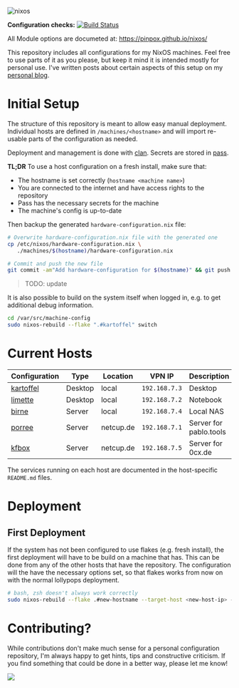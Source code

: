 ![nixos](https://socialify.git.ci/pinpox/nixos/image?description=1&font=Source%20Code%20Pro&forks=1&issues=1&logo=https%3A%2F%2Fpablo.tools%2Fnixoscolorful.svg&owner=1&pattern=Circuit%20Board&pulls=1&stargazers=1&theme=Light)

**Configuration checks:** [![Build Status](https://build.lounge.rocks/api/badges/9/status.svg)](https://build.lounge.rocks/repos/9)

All Module options are documeted at: https://pinpox.github.io/nixos/

This repository includes all configurations for my NixOS machines. Feel free to
use parts of it as you please, but keep it mind it is intended mostly for
personal use. I've written posts about certain aspects of this setup on my
[personal blog](https://pablo.tools/posts).

# Initial Setup

The structure of this repository is meant to allow easy manual deployment.
Individual hosts are defined in `/machines/<hostname>` and will import re-usable
parts of the configuration as needed.

Deployment and management is done with [clan](https://clan.lol).
Secrets are stored in [pass](https://www.passwordstore.org/).

**TL;DR** To use a host configuration on a fresh install, make sure that:

- The hostname is set correctly (`hostname <machine name>`)
- You are connected to the internet and have access rights to the repository
- Pass has the necessary secrets for the machine
- The machine's config is up-to-date

Then backup the generated `hardware-configuration.nix` file:

```bash
# Overwrite hardware-configuration.nix file with the generated one
cp /etc/nixos/hardware-configuration.nix \
   ./machines/$(hostname)/hardware-configuration.nix

# Commit and push the new file
git commit -am"Add hardware-configuration for $(hostname)" && git push
```

> TODO: update

It is also possible to build on the system itself when logged in, e.g. to get
additional debug information.

```bash
cd /var/src/machine-config
sudo nixos-rebuild --flake ".#kartoffel" switch
```

# Current Hosts

| Configuration                       | Type      | Location    | VPN IP         | Description                  |
| ----------------------------------- | --------- | ----------- | -------------- | ---------------------------- |
| [kartoffel](./machines/kartoffel)   | Desktop   | local       | `192.168.7.3`  | Desktop                      |
| [limette](./machines/limette)       | Desktop   | local       | `192.168.7.2`  | Notebook                     |
| [birne](./machines/birne)           | Server    | local       | `192.168.7.4`  | Local NAS                    |
| [porree](./machines/porree)         | Server    | netcup.de   | `192.168.7.1`  | Server for pablo.tools       |
| [kfbox](./machines/kfbox)           | Server    | netcup.de   | `192.168.7.5`  | Server for 0cx.de            |

The services running on each host are documented in the host-specific
`README.md` files.

# Deployment

## First Deployment

If the system has not been configured to use flakes (e.g. fresh install), the
first deployment will have to be build on a machine that has. This can be done
from any of the other hosts that have the repository. The configuration will the
have the necessary options set, so that flakes works from now on with the normal
lollypops deployment.

```bash
# bash, zsh doesn't always work correctly
sudo nixos-rebuild --flake .#new-hostname --target-host <new-host-ip> --build-host localhost switch
 ```

# Contributing?

While contributions don't make much sense for a personal configuration repository,
I'm always happy to get hints, tips and constructive criticism. If you find something 
that could be done in a better way, please let me know!


<a href="https://www.buymeacoffee.com/pinpox"><img src="https://img.buymeacoffee.com/button-api/?text=Buy me a coffee&emoji=😎&slug=pinpox&button_colour=82aaff&font_colour=000000&font_family=Inter&outline_colour=000000&coffee_colour=FFDD00"></a>
